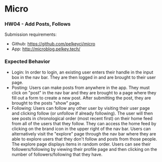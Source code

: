 Micro
======

### HW04 - Add Posts, Follows

Submission requirements:
- Github: https://github.com/pelkeycj/micro
- App:	  http://microblog.pelkey.tech/


### Expected Behavior
- Login: In order to login, an existing user enters their handle in the input box in the nav bar.
            They are then logged in and are brought to their user page.
- Posting: Users can make posts from anywhere in the app. They must click on "post" in the nav bar and they
            are brought to a page where they fill out a form to create a new post. After submitting
            the post, they are brought to the posts "show" page.
- Following: Users can follow any other user by visiting their user page and clicking follow (or unfollow
            if already following). The user will then see posts in chronological order (most recent first)
            on their home feed from all of the users that they follow. They can access the home feed by clicking
            on the brand icon in the upper right of the nav bar.
            Users can alternatively visit the "explore" page through the nav bar where they are able to
            explore users that they don't follow and posts from those people. The explore page
            displays items in random order. Users can see their followers/following by viewing their profile page 
            and then clicking on the number of followers/following that they have.
